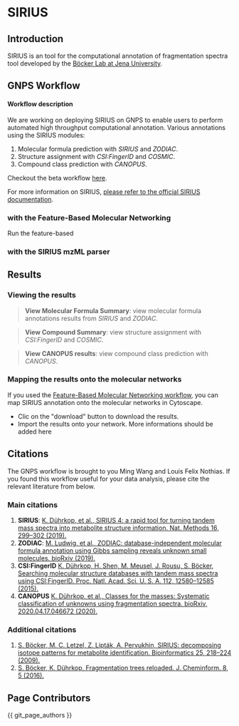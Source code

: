 # SIRIUS

## Introduction

SIRIUS is an tool for the computational annotation of fragmentation spectra tool developed by the [Böcker Lab at Jena University](https://bio.informatik.uni-jena.de/software/sirius/).

## GNPS Workflow

#### Workflow description
We are working on deploying SIRIUS on GNPS to enable users to perform automated high throughput computational annotation. Various annotations using the SIRIUS modules:

1. Molecular formula prediction with *SIRIUS* and *ZODIAC*.
2. Structure assignment with *CSI:FingerID* and *COSMIC*.
3. Compound class prediction with *CANOPUS*.

Checkout the beta workflow [here](https://proteomics2.ucsd.edu/ProteoSAFe/index.jsp?params=%7B%22workflow%22:%22SIRIUS%22%7D).

For more information on SIRIUS, [please refer to the official SIRIUS documentation](https://bio.informatik.uni-jena.de/software/sirius/).

### with the Feature-Based Molecular Networking

Run the feature-based 

### with the SIRIUS mzML parser

## Results

### Viewing the results
> **View Molecular Formula Summary**: view molecular formula annotations results from *SIRIUS* and *ZODIAC*.

> **View Compound Summary**:  view structure assignment with *CSI:FingerID* and *COSMIC*.

> **View CANOPUS results**: view compound class prediction with *CANOPUS*.

### Mapping the results onto the molecular networks

If you used the [Feature-Based Molecular Networking workflow](featurebasedmolecularnetworking.md), you can map SIRIUS annotation onto the molecular networks in Cytoscape.

- Clic on the "download" button to download the results. 
- Import the results onto your network. More informations should be added here

## Citations

The GNPS workflow is brought to you Ming Wang and Louis Felix Nothias. If you found this workflow useful for your data analysis, please cite the relevant literature from below.

### Main citations

1. **SIRIUS**: [K. Dührkop, et al., SIRIUS 4: a rapid tool for turning tandem mass spectra into metabolite structure information. Nat. Methods 16, 299–302 (2019).](https://www.nature.com/articles/s41592-019-0344-8)
2. **ZODIAC**: [M. Ludwig, et al., ZODIAC: database-independent molecular formula annotation using Gibbs sampling reveals unknown small molecules. bioRxiv (2019).]()
3. 	**CSI:FingerID** [K. Dührkop, H. Shen, M. Meusel, J. Rousu, S. Böcker, Searching molecular structure databases with tandem mass spectra using CSI:FingerID. Proc. Natl. Acad. Sci. U. S. A. 112, 12580–12585 (2015).](https://www.pnas.org/content/112/41/12580)
4. 	**CANOPUS** [K. Dührkop, et al., Classes for the masses: Systematic classification of unknowns using fragmentation spectra. bioRxiv, 2020.04.17.046672 (2020).](https://www.biorxiv.org/content/10.1101/2020.04.17.046672v1)

### Additional citations
1. [S. Böcker, M. C. Letzel, Z. Lipták, A. Pervukhin, SIRIUS: decomposing isotope patterns for metabolite identification. Bioinformatics 25, 218–224 (2009).]()
2. 	[S. Böcker, K. Dührkop, Fragmentation trees reloaded. J. Cheminform. 8, 5 (2016).]()


## Page Contributors

{{ git_page_authors }}